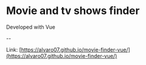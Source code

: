 # Movie and tv shows finder

Developed with Vue

--

Link: [https://alvaro07.github.io/movie-finder-vue/](https://alvaro07.github.io/movie-finder-vue/)
